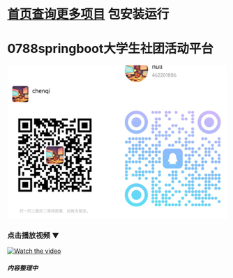 # [首页查询更多项目](https://github.com/GraduationProject-springboot) 包安装运行


# 0788springboot大学生社团活动平台

![picture](https://raw.githubusercontent.com/GraduationProject-springboot/.github/main/img/wx.png)

### 点击播放视频 ▼
[![Watch the video](https://i.sstatic.net/Vp2cE.png)]()


#####   内容整理中  











